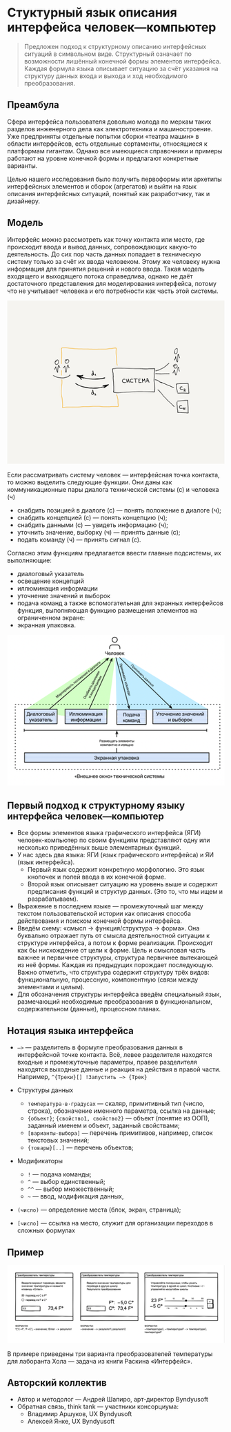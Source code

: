 # Стуктурный язык описания интерфейса человек—компьютер

> Предложен подход к структурному описанию интерфейсных ситуаций в символьном виде. Структурный означает по возможности лишённый конечной формы элементов интерфейса. Каждая формула языка описывает ситуацию за счёт указания на структуру данных входа и выхода и ход необходимого преобразования.

## Преамбула

Сфера интерфейса пользователя довольно молода по меркам таких разделов инженерного дела как электротехника и машиностроение. Уже предприняты отдельные попытки сборки «театра машин» в области интерфейсов, есть отдельные сортаменты, относящиеся к платформам гигантам. Однако все имеющиеся справочники и примеры работают на уровне конечной формы и предлагают конкретные варианты.

Целью нашего исследования было получить первоформы или архетипы интерфейсных элементов и сборок (агрегатов) и выйти на язык описания интерфейсных ситуаций, понятый как разработчику, так и дизайнеру.

## Модель

Интерфейс можно рассмотреть как точку контакта или место, где происходит ввода и вывод данных, сопровождающих какую-то деятельность. До сих пор часть данных попадает в техническую систему только за счёт их ввода человеком. Этому же человеку нужна информация для принятия решений и нового ввода. Такая модель входящего и выходящего потока справедлива, однако не даёт достаточного представления для моделирования интерфейса, потому что не учитывает человека и его потребности как часть этой системы.

![Модель входных и выходных потоков](images/io-scheme.png)

Если рассматривать систему человек — интерфейсная точка контакта, то можно выделить следующие функции. Они даны как коммуникационные пары диалога технической системы (с) и человека (ч)

- снабдить позицией в диалоге (с) — понять положение в диалоге (ч);
- снабдить концепцией (с) — понять концепцию (ч);
- снабдить данными (с) — увидеть информацию (ч);
- уточнить значение, выборку (ч) — принять данные (с);
- подать команду (ч) — принять сигнал (с).

Согласно этим функциям предлагается ввести главные подсистемы, их выполняющие:

- диалоговый указатель
- освещение концепций
- иллюминация информации
- уточнение значений и выборок
- подача команд
  а также вспомогательная для экранных интерфейсов функция, выполняющая функцию размещения элементов на ограниченном экране:
- экранная упаковка.

![](images/ui-concept-model.png)

## Первый подход к структурному языку интерфейса человек—компьютер

- Все формы элементов языка графического интерфейса (ЯГИ) человек-компьютер по своим функциям представляют одну или несколько приведённых выше элементарных функций.
- У нас здесь два языка: ЯГИ (язык графического интерфейса) и ЯИ (язык интерфейса).
  - Первый язык содержит конкретную морфологию. Это язык кнопочек и полей ввода в их конечной форме.
  - Второй язык описывает ситуацию на уровень выше и содержит предписания функций и структур данных. (Это то, что мы ищем и разрабатываем).
- Выражение в последнем языке — промежуточный шаг между текстом пользовательской истории как описания способа действования и поиском конечной формы интерфейса.
- Введём схему: «смысл → функция/структура → форма». Она буквально отражает путь от смысла деятельностной ситуации к структуре интерфейса, а потом к форме реализации. Происходит как бы нисхождение от цели к форме. Цель и смысловая часть важнее и первичнее структуры, структура первичнее вытекающей из неё формы. Каждая из предыдущих порождает последующую. Важно отметить, что структура содержит структуру трёх видов: функциональную, процессную, компонентную (связи между элементами и целым).
- Для обозначения структуры интерфейса введём специальный язык, размечающий необходимые преобразования в функциональном, содержательном (данные), процессном планах.

## Нотация языка интерфейса

- `—>` — разделитель в формуле преобразования данных в интерфейсной точке контакта. Всё, левее разделителя находятся входные и промежуточные параметры, правее разделителя находятся выходные данные и реакция на действия в правой части. Например, `^{Треки}[] !Запустить —> {Трек} `
- Структуры данных
  - `температура·в·градусах` — скаляр, примитивный тип (число, строка), обозначение именного параметра, ссылка на данные;
  - `{объект}`; `{свойство1, свойство2}` — объект (понятие из ООП), заданный именем и объект, заданный свойствами;
  - `[варианты·выбора]` — перечень примитивов, например, список текстовых значений;
  - `{товары}[..]` — перечень объектов;
- Модификаторы

  - `!` — подача команды;
  - `^` — выбор единственный;
  - `^^` — выбор множественный;
  - `~` — ввод, модификация данных,

- `(число)` — определение места (блок, экран, страница);
- `[число]` — ссылка на место, служит для организации переходов в сложных формулах

## Пример

![image](images/hall-uis.png)

В примере приведены три варианта преобразователей температуры для лаборанта Хола — задача из книги Раскина «Интерфейс».

## Авторский коллектив

- Автор и методолог — Андрей Шапиро, арт-директор Byndyusoft
- Обратная связь, think tank — участники консорциума:
  - Владимир Аршуков, UX Byndyusoft
  - Алексей Янке, UX Byndyusoft

